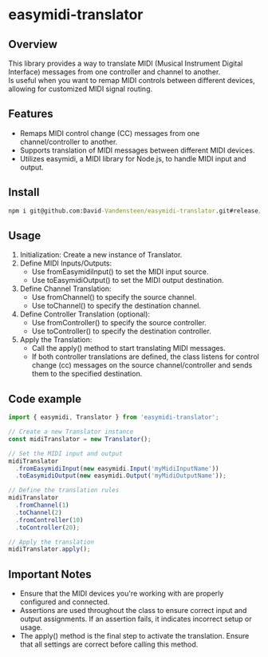 # easymidi-translator

## Overview

This library provides a way to translate MIDI (Musical Instrument Digital Interface) messages from one controller and channel to another.  
Is useful when you want to remap MIDI controls between different devices, allowing for customized MIDI signal routing.

## Features

- Remaps MIDI control change (CC) messages from one channel/controller to another.
- Supports translation of MIDI messages between different MIDI devices.
- Utilizes easymidi, a MIDI library for Node.js, to handle MIDI input and output.

## Install
```cmd
npm i git@github.com:David-Vandensteen/easymidi-translator.git#release/1.0.0
```

## Usage

1. Initialization: Create a new instance of Translator.
2. Define MIDI Inputs/Outputs:
   * Use fromEasymidiInput() to set the MIDI input source.
   * Use toEasymidiOutput() to set the MIDI output destination.
3. Define Channel Translation:
   * Use fromChannel() to specify the source channel.
   * Use toChannel() to specify the destination channel.
4. Define Controller Translation (optional):
   * Use fromController() to specify the source controller.
   * Use toController() to specify the destination controller.
5. Apply the Translation:
   * Call the apply() method to start translating MIDI messages.
   * If both controller translations are defined, the class listens for control change (cc) messages on the source channel/controller and sends them to the specified destination.
  
## Code example
```javascript
import { easymidi, Translator } from 'easymidi-translator';

// Create a new Translator instance
const midiTranslator = new Translator();

// Set the MIDI input and output
midiTranslator
  .fromEasymidiInput(new easymidi.Input('myMidiInputName'))
  .toEasymidiOutput(new easymidi.Output('myMidiOutputName'));

// Define the translation rules
midiTranslator
  .fromChannel(1)
  .toChannel(2)
  .fromController(10)
  .toController(20);

// Apply the translation
midiTranslator.apply();
```

## Important Notes
- Ensure that the MIDI devices you're working with are properly configured and connected.
- Assertions are used throughout the class to ensure correct input and output assignments. If an assertion fails, it indicates incorrect setup or usage.
- The apply() method is the final step to activate the translation. Ensure that all settings are correct before calling this method.
